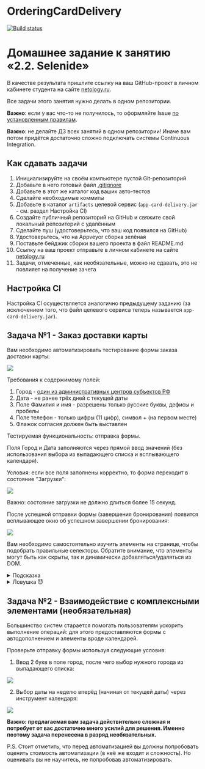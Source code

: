 # OrderingCardDelivery
[![Build status](https://ci.appveyor.com/api/projects/status/q466qhaeoeyp758l/branch/master?svg=true)](https://ci.appveyor.com/project/ivan3035789/orderingcarddelivery/branch/master)


# Домашнее задание к занятию «2.2. Selenide»

В качестве результата пришлите ссылку на ваш GitHub-проект в личном кабинете студента на сайте [netology.ru](https://netology.ru).

Все задачи этого занятия нужно делать в одном репозитории.

**Важно**: если у вас что-то не получилось, то оформляйте Issue [по установленным правилам](../report-requirements.md).

**Важно**: не делайте ДЗ всех занятий в одном репозитории! Иначе вам потом придётся достаточно сложно подключать системы Continuous Integration.

## Как сдавать задачи

1. Инициализируйте на своём компьютере пустой Git-репозиторий
1. Добавьте в него готовый файл [.gitignore](../.gitignore)
1. Добавьте в этот же каталог код ваших авто-тестов
1. Сделайте необходимые коммиты
1. Добавьте в каталог `artifacts` целевой сервис (`app-card-delivery.jar` - см. раздел Настройка CI)
1. Создайте публичный репозиторий на GitHub и свяжите свой локальный репозиторий с удалённым
1. Сделайте пуш (удостоверьтесь, что ваш код появился на GitHub)
1. Удостоверьтесь, что на Appveyor сборка зелёная
1. Поставьте бейджик сборки вашего проекта в файл README.md
1. Ссылку на ваш проект отправьте в личном кабинете на сайте [netology.ru](https://netology.ru)
1. Задачи, отмеченные, как необязательные, можно не сдавать, это не повлияет на получение зачета

## Настройка CI
    
Настройка CI осуществляется аналогично предыдущему заданию (за исключением того, что файл целевого сервиса теперь называется `app-card-delivery.jar`).

## Задача №1 - Заказ доставки карты

Вам необходимо автоматизировать тестирование формы заказа доставки карты:

![](pic/order.png)

Требования к содержимому полей:
1. Город - [один из административных центров субъектов РФ](https://ru.wikipedia.org/wiki/%D0%90%D0%B4%D0%BC%D0%B8%D0%BD%D0%B8%D1%81%D1%82%D1%80%D0%B0%D1%82%D0%B8%D0%B2%D0%BD%D1%8B%D0%B5_%D1%86%D0%B5%D0%BD%D1%82%D1%80%D1%8B_%D1%81%D1%83%D0%B1%D1%8A%D0%B5%D0%BA%D1%82%D0%BE%D0%B2_%D0%A0%D0%BE%D1%81%D1%81%D0%B8%D0%B9%D1%81%D0%BA%D0%BE%D0%B9_%D0%A4%D0%B5%D0%B4%D0%B5%D1%80%D0%B0%D1%86%D0%B8%D0%B8)
1. Дата - не ранее трёх дней с текущей даты
1. Поле Фамилия и имя - разрешены только русские буквы, дефисы и пробелы
1. Поле телефон - только цифры (11 цифр), символ + (на первом месте)
1. Флажок согласия должен быть выставлен

Тестируемая функциональность: отправка формы.

Поля Город и Дата заполняются через прямой ввод значений (без использования выбора из выпадающего списка и всплывающего календаря).

Условия: если все поля заполнены корректно, то форма переходит в состояние "Загрузки":

![](pic/loading.png)

Важно: состояние загрузки не должно длиться более 15 секунд.

После успешной отправки формы (завершения бронирования) появится всплывающее окно об успешном завершении бронирования:

![](pic/popup.png)

Вам необходимо самостоятельно изучить элементы на странице, чтобы подобрать правильные селекторы. Обратите внимание, что элементы могут быть как скрыты, так и динамически добавляться/удаляться из DOM.

<details>
    <summary>Подсказка</summary>

    Смотрите на `data-test-id`, но помните, что он может быть не у всех элементов.
</details>

<details>
    <summary>Ловушка 😈</summary>

    Дата и время - всегда будут уязвимым местом ваших тестов. Ключевое - если вы их захардкодите, то тест, который работал сегодня, уже может не работать завтра (через неделю, месяц), потому что дата может перейти в разряд условного "прошлого" для приложения и стать невалидной.

    Кроме того, дата и время - это одно из немногих мест в тестах, где вам **иногда** придётся писать логику.
</details>

## Задача №2 - Взаимодействие с комплексными элементами (необязательная)

Большинство систем старается помогать пользователям ускорить выполнение операций: для этого предоставляются формы с автодополнением и элементы вроде календарей.

Проверьте отправку формы используя следующие условия:
1. Ввод 2 букв в поле город, после чего выбор нужного города из выпадающего списка:

![](pic/dropdown.png)

2. Выбор даты на неделю вперёд (начиная от текущей даты) через инструмент календаря:

![](pic/calendar.png)

**Важно: предлагаемая вам задача действительно сложная и потребует от вас достаточно много усилий для решения. Именно поэтому задача перенесена в разряд необязательных.**

P.S. Стоит отметить, что перед автоматизацией вы должны попробовать оценить стоимость автоматизации (в неё же входит и сложность). Но оценивать вы не научитесь, не попробовав автоматизировать.
